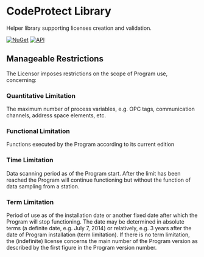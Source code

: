 # CodeProtect Library

Helper library supporting licenses creation and validation.

[![NuGet](https://img.shields.io/nuget/v/CAS.CodeProtect)](https://www.nuget.org/packages/CAS.CodeProtect/)
[![API](https://img.shields.io/badge/API-Browser-brightgreen)](https://mpostol.github.io/CodeProtect/API/index.html)

## Manageable Restrictions

The Licensor imposes restrictions on the scope of Program use, concerning:

### Quantitative Limitation

The maximum number of process variables, e.g. OPC tags, communication channels, address space elements, etc.

### Functional Limitation

Functions executed by the Program according to its current edition

### Time Limitation

Data scanning period as of the Program start. After the limit has been reached the Program will continue functioning but without the function of data sampling from a station.

### Term Limitation

Period of use as of the installation date or another fixed date after which the Program will stop functioning. The date may be determined in absolute terms (a definite date, e.g. July 7, 2014) or relatively, e.g. 3 years after the date of Program installation (term limitation). If there is no term limitation, the (indefinite) license concerns the main number of the Program version as described by the first figure in the Program version number.

